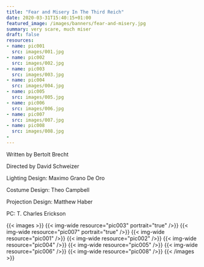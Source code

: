 ```yaml
---
title: "Fear and Misery In The Third Reich"
date: 2020-03-31T15:40:15+01:00
featured_image: /images/banners/fear-and-misery.jpg
summary: very scare, much miser
draft: false
resources:
- name: pic001
  src: images/001.jpg
- name: pic002
  src: images/002.jpg
- name: pic003
  src: images/003.jpg
- name: pic004
  src: images/004.jpg
- name: pic005
  src: images/005.jpg
- name: pic006
  src: images/006.jpg
- name: pic007
  src: images/007.jpg
- name: pic008
  src: images/008.jpg
-
---
```

Written by Bertolt Brecht

Directed by David Schweizer

Lighting Design: Maximo Grano De Oro

Costume Design: Theo Campbell

Projection Design: Matthew Haber

PC: T. Charles Erickson

{{< images >}}
{{< img-wide resource="pic003" portrait="true" />}}
{{< img-wide resource="pic007" portrait="true" />}}
{{< img-wide resource="pic001" />}}
{{< img-wide resource="pic002" />}}
{{< img-wide resource="pic004" />}}
{{< img-wide resource="pic005" />}}
{{< img-wide resource="pic006" />}}
{{< img-wide resource="pic008" />}}
{{< /images >}}
